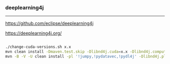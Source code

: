 ### deeplearning4j
---
https://github.com/eclipse/deeplearning4j

https://deeplearning4j.org/

```
```

```sh
./change-cuda-versions.sh x.x
mvn clean install -Dmaven.test.skip -Dlibnd4j.cuda=x.x -Dlibnd4j.compute=xx
mvn -B -V -U clean install -pl '!jumpy,!pydatavec,!pydl4j' -Dlibnd4j.platform=linux-x86_64 -Dlibnd4j.chip=cuda -Dlibxxx
```

```
```


